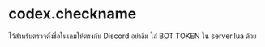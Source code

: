 ﻿# codex.checkname
ไว้สำหรับตรวจตั้งชื่อในเกมให้ตรงกับ Discord อย่าลืม ใส่ BOT TOKEN ใน server.lua ด้วย
